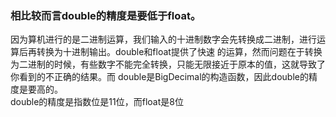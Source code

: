 ###  相比较而言double的精度是要低于float。
  因为算机进行的是二进制运算，我们输入的十进制数字会先转换成二进制，进行运算后再转换为十进制输出。double和float提供了快速
  的运算，然而问题在于转换为二进制的时候，有些数字不能完全转换，只能无限接近于原本的值，这就导致了你看到的不正确的结果。而
  double是BigDecimal的构造函数，因此double的精度是要高的。<br>
  double的精度是指数位是11位，而float是8位